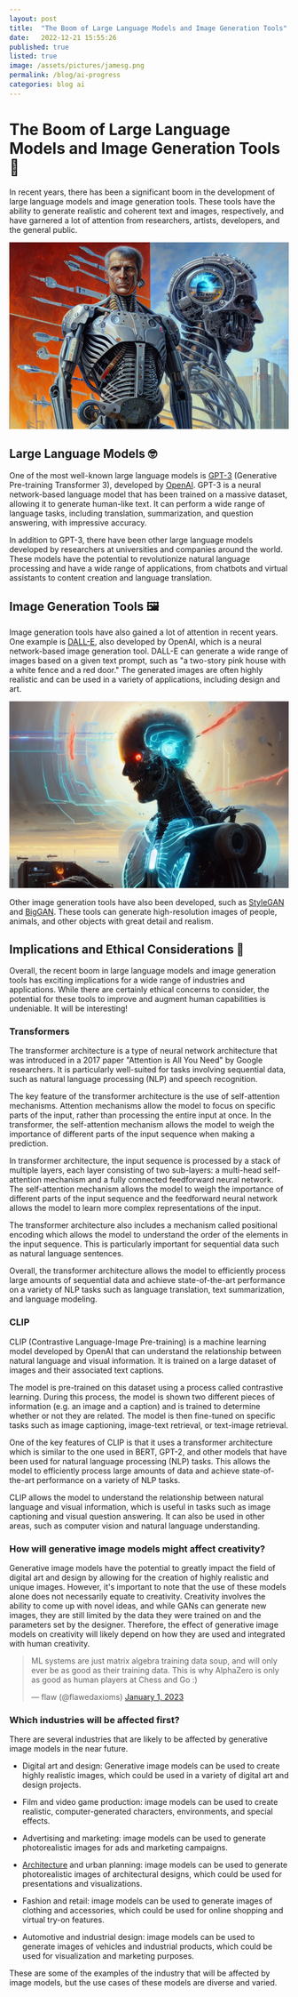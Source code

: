 ```yaml
---
layout: post
title:  "The Boom of Large Language Models and Image Generation Tools"
date:   2022-12-21 15:55:26
published: true
listed: true
image: /assets/pictures/jamesg.png
permalink: /blog/ai-progress
categories: blog ai
---
```


# The Boom of Large Language Models and Image Generation Tools 🤯

In recent years, there has been a significant boom in the development of large language models and image generation tools. These tools have the ability to generate realistic and coherent text and images, respectively, and have garnered a lot of attention from researchers, artists, developers, and the general public.

<img class='post-image' alt="the spirit of transhumanism, painting by James Gurney" src="https://raw.githubusercontent.com/pskl/pskl.github.io/master/assets/pictures/jamesg.png">

## Large Language Models 🤓

One of the most well-known large language models is [GPT-3](https://openai.com/blog/gpt-3-apps/) (Generative Pre-training Transformer 3), developed by [OpenAI](https://openai.com/). GPT-3 is a neural network-based language model that has been trained on a massive dataset, allowing it to generate human-like text. It can perform a wide range of language tasks, including translation, summarization, and question answering, with impressive accuracy.

In addition to GPT-3, there have been other large language models developed by researchers at universities and companies around the world. These models have the potential to revolutionize natural language processing and have a wide range of applications, from chatbots and virtual assistants to content creation and language translation.

## Image Generation Tools 🖼

Image generation tools have also gained a lot of attention in recent years. One example is [DALL-E](https://openai.com/blog/dall-e/), also developed by OpenAI, which is a neural network-based image generation tool. DALL-E can generate a wide range of images based on a given text prompt, such as "a two-story pink house with a white fence and a red door." The generated images are often highly realistic and can be used in a variety of applications, including design and art.

<img class='post-image' alt="the soul of transhumanism, painting by Greg Rutkowski" src="https://raw.githubusercontent.com/pskl/pskl.github.io/master/assets/pictures/jamesg2.png">

Other image generation tools have also been developed, such as [StyleGAN](https://openai.com/blog/stylegan/) and [BigGAN](https://openai.com/blog/biggan/). These tools can generate high-resolution images of people, animals, and other objects with great detail and realism.

## Implications and Ethical Considerations 🤔

Overall, the recent boom in large language models and image generation tools has exciting implications for a wide range of industries and applications. While there are certainly ethical concerns to consider, the potential for these tools to improve and augment human capabilities is undeniable. It will be interesting!

### Transformers

The transformer architecture is a type of neural network architecture that was introduced in a 2017 paper "Attention is All You Need" by Google researchers. It is particularly well-suited for tasks involving sequential data, such as natural language processing (NLP) and speech recognition.

The key feature of the transformer architecture is the use of self-attention mechanisms. Attention mechanisms allow the model to focus on specific parts of the input, rather than processing the entire input at once. In the transformer, the self-attention mechanism allows the model to weigh the importance of different parts of the input sequence when making a prediction.

In transformer architecture, the input sequence is processed by a stack of multiple layers, each layer consisting of two sub-layers: a multi-head self-attention mechanism and a fully connected feedforward neural network. The self-attention mechanism allows the model to weigh the importance of different parts of the input sequence and the feedforward neural network allows the model to learn more complex representations of the input.

The transformer architecture also includes a mechanism called positional encoding which allows the model to understand the order of the elements in the input sequence. This is particularly important for sequential data such as natural language sentences.

Overall, the transformer architecture allows the model to efficiently process large amounts of sequential data and achieve state-of-the-art performance on a variety of NLP tasks such as language translation, text summarization, and language modeling.

### CLIP

CLIP (Contrastive Language-Image Pre-training) is a machine learning model developed by OpenAI that can understand the relationship between natural language and visual information. It is trained on a large dataset of images and their associated text captions.

The model is pre-trained on this dataset using a process called contrastive learning. During this process, the model is shown two different pieces of information (e.g. an image and a caption) and is trained to determine whether or not they are related. The model is then fine-tuned on specific tasks such as image captioning, image-text retrieval, or text-image retrieval.

One of the key features of CLIP is that it uses a transformer architecture which is similar to the one used in BERT, GPT-2, and other models that have been used for natural language processing (NLP) tasks. This allows the model to efficiently process large amounts of data and achieve state-of-the-art performance on a variety of NLP tasks.

CLIP allows the model to understand the relationship between natural language and visual information, which is useful in tasks such as image captioning and visual question answering. It can also be used in other areas, such as computer vision and natural language understanding.

### How will generative image models might affect creativity?

Generative image models have the potential to greatly impact the field of digital art and design by allowing for the creation of highly realistic and unique images. However, it's important to note that the use of these models alone does not necessarily equate to creativity. Creativity involves the ability to come up with novel ideas, and while GANs can generate new images, they are still limited by the data they were trained on and the parameters set by the designer. Therefore, the effect of generative image models on creativity will likely depend on how they are used and integrated with human creativity.

<div class="post-image">
  <blockquote class="twitter-tweet"><p lang="en" dir="ltr">ML systems are just matrix algebra training data soup, and will only ever be as good as their training data. This is why AlphaZero is only as good as human players at Chess and Go :)</p>&mdash; flaw (@flawedaxioms) <a href="https://twitter.com/flawedaxioms/status/1609625028458582016?ref_src=twsrc%5Etfw">January 1, 2023</a></blockquote> <script async src="https://platform.twitter.com/widgets.js" charset="utf-8"></script>
</div>

### Which industries will be affected first?

There are several industries that are likely to be affected by generative image models in the near future.

- Digital art and design: Generative image models can be used to create highly realistic images, which could be used in a variety of digital art and design projects.

- Film and video game production: image models can be used to create realistic, computer-generated characters, environments, and special effects.

- Advertising and marketing: image models can be used to generate photorealistic images for ads and marketing campaigns.

- [Architecture](https://www.dezeen.com/2022/11/16/ai-design-architecture-product/) and urban planning: image models can be used to generate photorealistic images of architectural designs, which could be used for presentations and visualizations.

- Fashion and retail: image models can be used to generate images of clothing and accessories, which could be used for online shopping and virtual try-on features.

- Automotive and industrial design: image models can be used to generate images of vehicles and industrial products, which could be used for visualization and marketing purposes.

These are some of the examples of the industry that will be affected by image models, but the use cases of these models are diverse and varied.